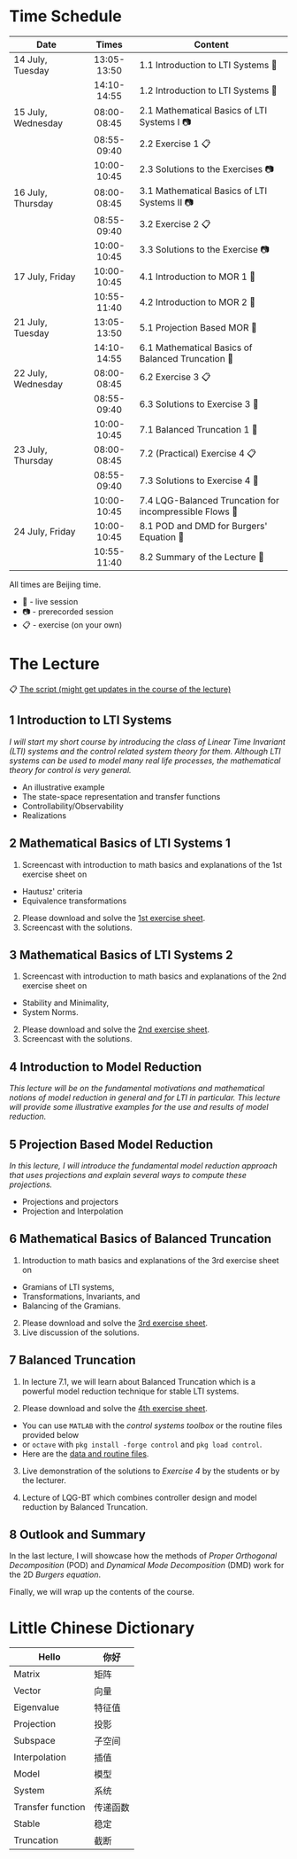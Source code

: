 # Time Schedule

| Date | Times | Content |
| ---- | :-----: | ------- |
| 14 July, Tuesday    |  13:05-13:50 | 1.1 Introduction to LTI Systems :microphone: |
|                    |  14:10-14:55 | 1.2 Introduction to LTI Systems :microphone: |
| 15 July, Wednesday  |  08:00-08:45 | 2.1 Mathematical Basics of LTI Systems I :camera: |
|                    |  08:55-09:40 | 2.2 Exercise 1 :clipboard: |
|                    |  10:00-10:45 | 2.3 Solutions to the Exercises :camera: |
| 16 July, Thursday   |  08:00-08:45 | 3.1 Mathematical Basics of LTI Systems II :camera: |
|                    |  08:55-09:40 | 3.2 Exercise 2 :clipboard:|
|                    |  10:00-10:45 | 3.3 Solutions to the Exercise :camera: |
| 17 July, Friday    |  10:00-10:45 | 4.1 Introduction to MOR 1 :microphone: |
|                    |  10:55-11:40 | 4.2 Introduction to MOR 2 :microphone: |
| 21 July, Tuesday   |  13:05-13:50 | 5.1 Projection Based MOR :microphone: |
|                    |  14:10-14:55 | 6.1 Mathematical Basics of Balanced Truncation :microphone: |
| 22 July, Wednesday  |  08:00-08:45 | 6.2 Exercise 3 :clipboard: |
|                     |  08:55-09:40 | 6.3 Solutions to Exercise 3 :microphone: |
|                     |  10:00-10:45 | 7.1 Balanced Truncation 1 :microphone: |
| 23 July, Thursday  |  08:00-08:45 | 7.2 (Practical) Exercise 4 :clipboard: |
|                    |  08:55-09:40 | 7.3 Solutions to Exercise 4 :microphone: |
|                    |  10:00-10:45 | 7.4 LQG-Balanced Truncation for incompressible Flows :microphone: |
| 24 July, Friday    |  10:00-10:45 | 8.1 POD and DMD for Burgers' Equation :microphone: |
|                    |  10:55-11:40 | 8.2 Summary of the Lecture :microphone: |

All times are Beijing time.

 * :microphone: - live session
 * :camera: - prerecorded session
 * :clipboard: - exercise (on your own)

# The Lecture

:clipboard: [The script (might get updates in the course of the lecture)](shmorsc.pdf)

## 1 Introduction to LTI Systems

*I will start my short course by introducing the class of Linear Time Invariant
(LTI) systems and the control related system theory for them. Although LTI
systems can be used to model many real life processes, the mathematical theory
for control is very general.*

 * An illustrative example
 * The state-space representation and transfer functions
 * Controllability/Observability
 * Realizations

## 2 Mathematical Basics of LTI Systems 1

1. Screencast with introduction to math basics and explanations of the 1st exercise
sheet on
  * Hautusz' criteria
  * Equivalence transformations
2. Please download and solve the [1st exercise sheet](exi.pdf).
3. Screencast with the solutions.

## 3 Mathematical Basics of LTI Systems 2

1. Screencast with introduction to math basics and explanations of the 2nd exercise
sheet on
  * Stability and Minimality,
  * System Norms.
2. Please download and solve the [2nd exercise sheet](exii.pdf).
3. Screencast with the solutions.

## 4 Introduction to Model Reduction

*This lecture will be on the fundamental motivations and mathematical
notions of model reduction in general and for LTI in particular. This lecture
will provide some illustrative examples for the use and results of model
reduction.*

## 5 Projection Based Model Reduction

*In this lecture, I will introduce the fundamental model reduction approach
that uses projections and explain several ways to compute these projections.*

 * Projections and projectors
 * Projection and Interpolation

## 6 Mathematical Basics of Balanced Truncation

1. Introduction to math basics and explanations of the 3rd exercise sheet on
  * Gramians of LTI systems,
  * Transformations, Invariants, and
  * Balancing of the Gramians.
2. Please download and solve the [3rd exercise sheet](exiii.pdf).
3. Live discussion of the solutions.

## 7 Balanced Truncation

1. In lecture 7.1, we will learn about Balanced Truncation which is a powerful model
reduction technique for stable LTI systems.

2. Please download and solve the [4th exercise sheet](exiv.pdf).
  * You can use `MATLAB` with the *control systems toolbox* or the routine files
    provided below
  * or `octave` with `pkg install -forge control` and `pkg load control`.
  * Here are the [data and routine files](exiv-data.zip).

3. Live demonstration of the solutions to *Exercise 4* by the students or by the
   lecturer.

4. Lecture of LQG-BT which combines controller design and model reduction by
   Balanced Truncation.

## 8 Outlook and Summary

In the last lecture, I will showcase how the methods of *Proper Orthogonal
Decomposition* (POD) and *Dynamical Mode Decomposition* (DMD) work for the 2D
*Burgers equation*.

Finally, we will wrap up the contents of the course.

# Little Chinese Dictionary

| Hello | 你好 |
--------|--------
| Matrix| 矩阵 |
| Vector| 向量 |
| Eigenvalue |特征值|
| Projection |投影|
| Subspace |子空间|
| Interpolation |插值|
| Model |模型|
| System |系统|
| Transfer function |传递函数|
| Stable |稳定|
| Truncation |截断|
